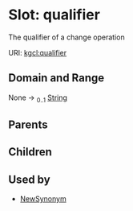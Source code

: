 
# Slot: qualifier


The qualifier of a change operation

URI: [kgcl:qualifier](http://w3id.org/kgcl_schema/qualifier)


## Domain and Range

None &#8594;  <sub>0..1</sub> [String](types/String.md)

## Parents


## Children


## Used by

 * [NewSynonym](NewSynonym.md)
